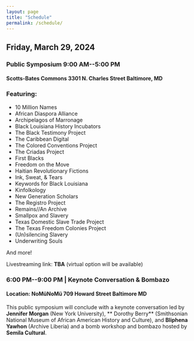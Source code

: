 ```yaml
---
layout: page
title: "Schedule"
permalink: /schedule/
---
```


## Friday, March 29, 2024

### Public Symposium 9:00 AM--5:00 PM

#### Scotts-Bates Commons 3301 N. Charles Street Baltimore, MD

### Featuring: 

* 10 Million Names
* African Diaspora Alliance 
* Archipelagos of Marronage 
* Black Louisiana History Incubators 
* The Black Testimony Project 
* The Caribbean Digital 
* The Colored Conventions Project 
* The Criadas Project 
* First Blacks 
* Freedom on the Move 
* Haitian Revolutionary Fictions 
* Ink, Sweat, & Tears 
* Keywords for Black Louisiana 
* Kinfolkology 
* New Generation Scholars 
* The Registro Project 
* Remains//An Archive 
* Smallpox and Slavery 
* Texas Domestic Slave Trade Project 
* The Texas Freedom Colonies Project 
* (Un)silencing Slavery 
* Underwriting Souls

And more! 

Livestreaming link: **TBA** (virtual option will be available)

### 6:00 PM--9:00 PM | **Keynote Conversation & Bombazo**

#### Location: NoMüNoMü 709 Howard Street Baltimore MD

This public symposium will conclude with a keynote conversation led by **Jennifer Morgan** (New York University), ** Dorothy Berry** (Smithsonian National Museum of African American History and Culture), and **Bliphena Yawhon** (Archive Liberia) and a bomb workshop and bombazo hosted by **Semila Cultural**.